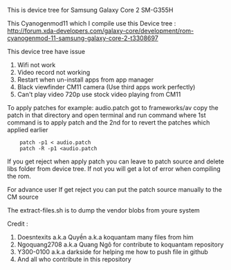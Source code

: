 This is device tree for Samsung Galaxy Core 2 SM-G355H

This Cyanogenmod11 which I compile use this Device tree : http://forum.xda-developers.com/galaxy-core/development/rom-cyanogenmod-11-samsung-galaxy-core-2-t3308697


This device tree have issue
 1. Wifi not work
 2. Video record not working
 3. Restart when un-install apps from app manager
 4. Black viewfinder CM11 camera (Use third apps work perfectly)
 5. Can't play video 720p use stock video playing from CM11

To apply patches 
for example:  audio.patch
 got to frameworks/av  copy the patch in that directory and open 
terminal and run command 
where 1st command is to apply patch and 
the 2nd for to revert the patches which applied earlier

		patch -p1 < audio.patch
		patch -R -p1 <audio.patch

If you get reject when apply patch you can leave to patch source and delete libs folder from device tree. If not you will get a lot of error when compiling the rom.

For advance user If get reject you can put the patch source manually to the CM source


The extract-files.sh is to dump the vendor blobs from youre system


Credit :
 1. Doesntexits a.k.a Quyền a.k.a koquantam many files from him
 2. Ngoquang2708 a.k.a Quang Ngô for contribute to koquantam repository
 3. Y300-0100 a.k.a darkside for helping me how to push file in github
 4. And all who contribute in this repository

